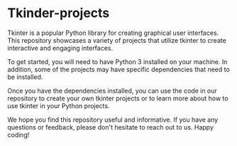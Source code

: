 # Tkinder-projects
Tkinter is a popular Python library for creating graphical user interfaces. This repository showcases a variety of projects that utilize tkinter to create interactive and engaging interfaces.

To get started, you will need to have Python 3 installed on your machine. In addition, some of the projects may have specific dependencies that need to be installed. 

Once you have the dependencies installed, you can use the code in our repository to create your own tkinter projects or to learn more about how to use tkinter in your Python projects.

We hope you find this repository useful and informative. If you have any questions or feedback, please don't hesitate to reach out to us. Happy coding!
